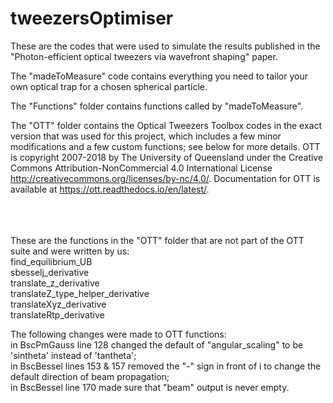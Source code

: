 # tweezersOptimiser
These are the codes that were used to simulate the results published in the "Photon-efficient optical tweezers via wavefront shaping" paper.

The "madeToMeasure" code contains everything you need to tailor your own optical trap for a chosen spherical particle. 

The "Functions" folder contains functions called by "madeToMeasure".

The "OTT" folder contains the Optical Tweezers Toolbox codes in the exact version that was used for this project, which includes a few minor modifications and a few custom functions; see below for more details. 
OTT is copyright 2007-2018 by The University of Queensland under the Creative Commons Attribution-NonCommercial 4.0 International License http://creativecommons.org/licenses/by-nc/4.0/. Documentation for OTT is available at https://ott.readthedocs.io/en/latest/. <br/><br/><br/><br/>



These are the functions in the "OTT" folder that are not part of the OTT suite and were written by us:  
find_equilibrium_UB  
sbesselj_derivative  
translate_z_derivative  
translateZ_type_helper_derivative  
translateXyz_derivative  
translateRtp_derivative

The following changes were made to OTT functions:  
in BscPmGauss line 128 changed the default of "angular_scaling" to be 'sintheta' instead of 'tantheta';  
in BscBessel lines 153 & 157 removed the "-" sign in front of i to change the default direction of beam propagation;  
in BscBessel line 170 made sure that "beam" output is never empty.



